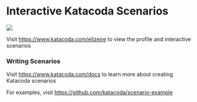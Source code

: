 # Interactive Katacoda Scenarios

[![](http://shields.katacoda.com/katacoda/elizeire/count.svg)](https://www.katacoda.com/elizeire "Get your profile on Katacoda.com")

Visit https://www.katacoda.com/elizeire to view the profile and interactive scenarios

### Writing Scenarios
Visit https://www.katacoda.com/docs to learn more about creating Katacoda scenarios

For examples, visit https://github.com/katacoda/scenario-example
